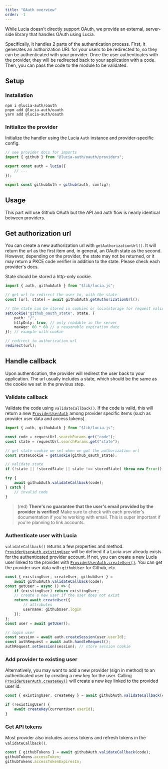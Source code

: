 ```yaml
---
title: "OAuth overview"
order: -1
---
```


While Lucia doesn't directly support OAuth, we provide an external, server-side library that handles OAuth using Lucia.

Specifically, it handles 2 parts of the authentication process. First, it generates an authorization URL for your users to be redirected to, so they can be authenticated with your provider. Once the user authenticates with the provider, they will be redirected back to your application with a code. Then, you can pass the code to the module to be validated.

## Setup

### Installation

```
npm i @lucia-auth/oauth
pnpm add @lucia-auth/oauth
yarn add @lucia-auth/oauth
```

### Initialize the provider

Initialize the handler using the Lucia `Auth` instance and provider-specific config.

```ts
// see provider docs for imports
import { github } from "@lucia-auth/oauth/providers";

export const auth = lucia({
	// ...
});

export const githubAuth = github(auth, config);
```

## Usage

This part will use Github OAuth but the API and auth flow is nearly identical between providers.

## Get authorization url

You can create a new authorization url with `getAuthorizationUrl()`. It will return the url as the first item and, in general, an OAuth state as the second. However, depending on the provider, the state may not be returned, or it may return a PKCE code verifier in addition to the state. Please check each provider's docs.

State should be stored a http-only cookie.

```ts
import { auth, githubAuth } from "$lib/lucia.js";

// get url to redirect the user to, with the state
const [url, state] = await githubAuth.getAuthorizationUrl();

// the state can be stored in cookies or localstorage for request validation on callback
setCookie("github_oauth_state", state, {
	path: "/",
	httpOnly: true, // only readable in the server
	maxAge: 60 * 60 // a reasonable expiration date
}); // example with cookie

// redirect to authorization url
redirect(url);
```

## Handle callback

Upon authentication, the provider will redirect the user back to your application. The url usually includes a state, which should be the same as the cookie we set in the previous step.

### Validate callback

Validate the code using `validateCallback()`. If the code is valid, this will return a new [`ProviderUserAuth`]() among provider specific items (such as provider user data and access tokens).

```ts
import { auth, githubAuth } from "$lib/lucia.js";

const code = requestUrl.searchParams.get("code");
const state = requestUrl.searchParams.get("state");

// get state cookie we set when we got the authorization url
const stateCookie = getCookie(github_oauth_state);

// validate state
if (!state || !storedState || state !== storedState) throw new Error(); // invalid state

try {
	await githubAuth.validateCallback(code);
} catch {
	// invalid code
}
```

> (red) **There's no guarantee that the user's email provided by the provider is verified!** Make sure to check with each provider's documentation if you're working with email. This is super important if you're planning to link accounts.

### Authenticate user with Lucia

`validateCallback()` returns a few properties and method. [`ProviderUserAuth.existingUser`]() will be defined if a Lucia user already exists for the authenticated provider account. If not, you can create a new Lucia user linked to the provider with [`ProviderUserAuth.createUser()`](). You can get the provider user data with `githubUser` for Github, etc.

```ts
const { existingUser, createUser, githubUser } =
	await githubAuth.validateCallback(code);
const getUser = async () => {
	if (existingUser) return existingUser;
	// create a new user if the user does not exist
	return await createUser({
		// attributes
		username: githubUser.login
	});
};
const user = await getUser();

// login user
const session = await auth.createSession(user.userId);
const authRequest = await auth.handleRequest();
authRequest.setSession(session); // store session cookie
```

### Add provider to existing user

Alternatively, you may want to add a new provider (sign in method) to an authenticated user by creating a new key for the user. Calling [`ProviderUserAuth.createKey()`]() will create a new key linked to the provided user id.

```ts
const { existingUser, createKey } = await githubAuth.validateCallback(code);

if (!existingUser) {
	await createKey(currentUser.userId);
}
```

### Get API tokens

Most provider also includes access tokens and refresh tokens in the `validateCallback()`.

```ts
const { githubTokens } = await githubAuth.validateCallback(code);
githubTokens.accessToken;
githubTokens.accessTokenExpiresIn;
```
